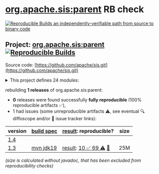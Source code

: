 [org.apache.sis:parent](https://central.sonatype.com/artifact/org.apache.sis/parent/versions) RB check
=======

[![Reproducible Builds](https://reproducible-builds.org/images/logos/rb.svg) an independently-verifiable path from source to binary code](https://reproducible-builds.org/)

## Project: [org.apache.sis:parent](https://central.sonatype.com/artifact/org.apache.sis/parent/versions) [![Reproducible Builds](https://img.shields.io/endpoint?url=https://raw.githubusercontent.com/jvm-repo-rebuild/reproducible-central/master/content/org/apache/sis/badge.json)](https://github.com/jvm-repo-rebuild/reproducible-central/blob/master/content/org/apache/sis/README.md)

Source code: [https://github.com/apache/sis.git](https://github.com/apache/sis.git)

<details><summary>This project defines 24 modules:</summary>

* [org.apache.sis.application:sis-console](https://central.sonatype.com/artifact/org.apache.sis.application/sis-console/overview)
* [org.apache.sis.application:sis-openoffice](https://central.sonatype.com/artifact/org.apache.sis.application/sis-openoffice/overview)
* [org.apache.sis.cloud:sis-cloud-aws](https://central.sonatype.com/artifact/org.apache.sis.cloud/sis-cloud-aws/overview)
* [org.apache.sis.core:sis-build-helper](https://central.sonatype.com/artifact/org.apache.sis.core/sis-build-helper/overview)
* [org.apache.sis.core:sis-feature](https://central.sonatype.com/artifact/org.apache.sis.core/sis-feature/overview)
* [org.apache.sis.core:sis-metadata](https://central.sonatype.com/artifact/org.apache.sis.core/sis-metadata/overview)
* [org.apache.sis.core:sis-portrayal](https://central.sonatype.com/artifact/org.apache.sis.core/sis-portrayal/overview)
* [org.apache.sis.core:sis-referencing](https://central.sonatype.com/artifact/org.apache.sis.core/sis-referencing/overview)
* [org.apache.sis.core:sis-referencing-by-identifiers](https://central.sonatype.com/artifact/org.apache.sis.core/sis-referencing-by-identifiers/overview)
* [org.apache.sis.core:sis-utility](https://central.sonatype.com/artifact/org.apache.sis.core/sis-utility/overview)
* [org.apache.sis.profiles:sis-french-profile](https://central.sonatype.com/artifact/org.apache.sis.profiles/sis-french-profile/overview)
* [org.apache.sis.profiles:sis-japan-profile](https://central.sonatype.com/artifact/org.apache.sis.profiles/sis-japan-profile/overview)
* [org.apache.sis.storage:sis-earth-observation](https://central.sonatype.com/artifact/org.apache.sis.storage/sis-earth-observation/overview)
* [org.apache.sis.storage:sis-geotiff](https://central.sonatype.com/artifact/org.apache.sis.storage/sis-geotiff/overview)
* [org.apache.sis.storage:sis-netcdf](https://central.sonatype.com/artifact/org.apache.sis.storage/sis-netcdf/overview)
* [org.apache.sis.storage:sis-sqlstore](https://central.sonatype.com/artifact/org.apache.sis.storage/sis-sqlstore/overview)
* [org.apache.sis.storage:sis-storage](https://central.sonatype.com/artifact/org.apache.sis.storage/sis-storage/overview)
* [org.apache.sis.storage:sis-xmlstore](https://central.sonatype.com/artifact/org.apache.sis.storage/sis-xmlstore/overview)
* [org.apache.sis:application](https://central.sonatype.com/artifact/org.apache.sis/application/overview)
* [org.apache.sis:cloud](https://central.sonatype.com/artifact/org.apache.sis/cloud/overview)
* [org.apache.sis:core](https://central.sonatype.com/artifact/org.apache.sis/core/overview)
* [org.apache.sis:parent](https://central.sonatype.com/artifact/org.apache.sis/parent/overview)
* [org.apache.sis:profiles](https://central.sonatype.com/artifact/org.apache.sis/profiles/overview)
* [org.apache.sis:storage](https://central.sonatype.com/artifact/org.apache.sis/storage/overview)
</details>

rebuilding **1 releases** of org.apache.sis:parent:
- **0** releases were found successfully **fully reproducible** (100% reproducible artifacts :white_check_mark:),
- 1 had issues (some unreproducible artifacts :warning:, see eventual :mag: diffoscope and/or :memo: issue tracker links):

| version | [build spec](/BUILDSPEC.md) | [result](https://reproducible-builds.org/docs/jvm/): reproducible? | size |
| -- | --------- | ------ | -- |
| [1.4](https://central.sonatype.com/artifact/org.apache.sis/parent/1.4/pom) | | | |
| [1.3](https://central.sonatype.com/artifact/org.apache.sis/parent/1.3/pom) | [mvn jdk19](parent-1.3.buildspec) | [result](parent-1.3.buildinfo): [10 :white_check_mark:  69 :warning:](parent-1.3.buildcompare) [:memo:](https://github.com/apache/sis/pull/36) | 25M |

<i>(size is calculated without javadoc, that has been excluded from reproducibility checks)</i>
